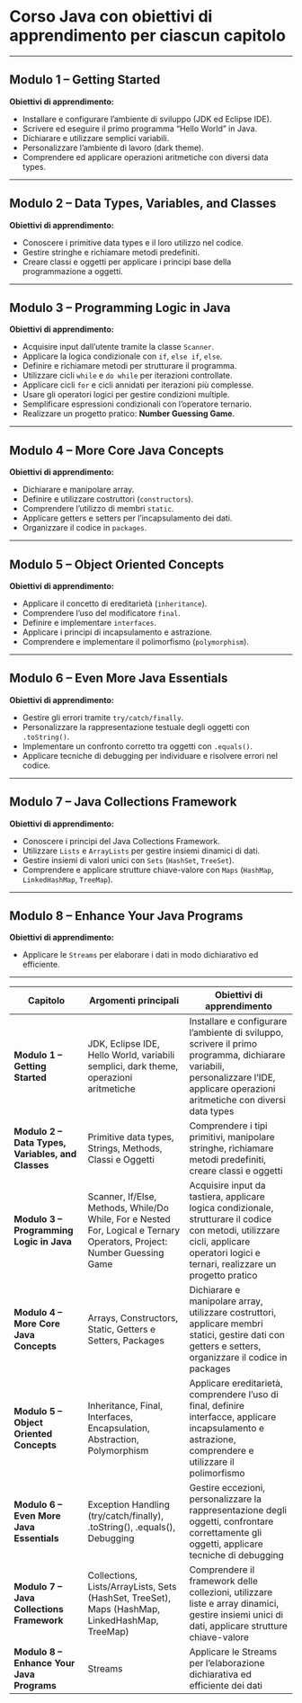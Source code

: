 # Corso Java con **obiettivi di apprendimento** per ciascun capitolo

---

## **Modulo 1 – Getting Started**

**Obiettivi di apprendimento:**

* Installare e configurare l’ambiente di sviluppo (JDK ed Eclipse IDE).
* Scrivere ed eseguire il primo programma “Hello World” in Java.
* Dichiarare e utilizzare semplici variabili.
* Personalizzare l’ambiente di lavoro (dark theme).
* Comprendere ed applicare operazioni aritmetiche con diversi data types.

---

## **Modulo 2 – Data Types, Variables, and Classes**

**Obiettivi di apprendimento:**

* Conoscere i primitive data types e il loro utilizzo nel codice.
* Gestire stringhe e richiamare metodi predefiniti.
* Creare classi e oggetti per applicare i principi base della programmazione a oggetti.

---

## **Modulo 3 – Programming Logic in Java**

**Obiettivi di apprendimento:**

* Acquisire input dall’utente tramite la classe `Scanner`.
* Applicare la logica condizionale con `if`, `else if`, `else`.
* Definire e richiamare metodi per strutturare il programma.
* Utilizzare cicli `while` e `do while` per iterazioni controllate.
* Applicare cicli `for` e cicli annidati per iterazioni più complesse.
* Usare gli operatori logici per gestire condizioni multiple.
* Semplificare espressioni condizionali con l’operatore ternario.
* Realizzare un progetto pratico: **Number Guessing Game**.

---

## **Modulo 4 – More Core Java Concepts**

**Obiettivi di apprendimento:**

* Dichiarare e manipolare array.
* Definire e utilizzare costruttori (`constructors`).
* Comprendere l’utilizzo di membri `static`.
* Applicare getters e setters per l’incapsulamento dei dati.
* Organizzare il codice in `packages`.

---

## **Modulo 5 – Object Oriented Concepts**

**Obiettivi di apprendimento:**

* Applicare il concetto di ereditarietà (`inheritance`).
* Comprendere l’uso del modificatore `final`.
* Definire e implementare `interfaces`.
* Applicare i principi di incapsulamento e astrazione.
* Comprendere e implementare il polimorfismo (`polymorphism`).

---

## **Modulo 6 – Even More Java Essentials**

**Obiettivi di apprendimento:**

* Gestire gli errori tramite `try/catch/finally`.
* Personalizzare la rappresentazione testuale degli oggetti con `.toString()`.
* Implementare un confronto corretto tra oggetti con `.equals()`.
* Applicare tecniche di debugging per individuare e risolvere errori nel codice.

---

## **Modulo 7 – Java Collections Framework**

**Obiettivi di apprendimento:**

* Conoscere i principi del Java Collections Framework.
* Utilizzare `Lists` e `ArrayLists` per gestire insiemi dinamici di dati.
* Gestire insiemi di valori unici con `Sets` (`HashSet`, `TreeSet`).
* Comprendere e applicare strutture chiave-valore con `Maps` (`HashMap`, `LinkedHashMap`, `TreeMap`).

---

## **Modulo 8 – Enhance Your Java Programs**

**Obiettivi di apprendimento:**

* Applicare le `Streams` per elaborare i dati in modo dichiarativo ed efficiente.

---


| **Capitolo**                                      | **Argomenti principali**                                                                                                | **Obiettivi di apprendimento**                                                                                                                                                       |
| ------------------------------------------------- | ----------------------------------------------------------------------------------------------------------------------- | ------------------------------------------------------------------------------------------------------------------------------------------------------------------------------------ |
| **Modulo 1 – Getting Started**                    | JDK, Eclipse IDE, Hello World, variabili semplici, dark theme, operazioni aritmetiche                                   | Installare e configurare l’ambiente di sviluppo, scrivere il primo programma, dichiarare variabili, personalizzare l’IDE, applicare operazioni aritmetiche con diversi data types    |
| **Modulo 2 – Data Types, Variables, and Classes** | Primitive data types, Strings, Methods, Classi e Oggetti                                                                | Comprendere i tipi primitivi, manipolare stringhe, richiamare metodi predefiniti, creare classi e oggetti                                                                            |
| **Modulo 3 – Programming Logic in Java**          | Scanner, If/Else, Methods, While/Do While, For e Nested For, Logical e Ternary Operators, Project: Number Guessing Game | Acquisire input da tastiera, applicare logica condizionale, strutturare il codice con metodi, utilizzare cicli, applicare operatori logici e ternari, realizzare un progetto pratico |
| **Modulo 4 – More Core Java Concepts**            | Arrays, Constructors, Static, Getters e Setters, Packages                                                               | Dichiarare e manipolare array, utilizzare costruttori, applicare membri statici, gestire dati con getters e setters, organizzare il codice in packages                               |
| **Modulo 5 – Object Oriented Concepts**           | Inheritance, Final, Interfaces, Encapsulation, Abstraction, Polymorphism                                                | Applicare ereditarietà, comprendere l’uso di final, definire interfacce, applicare incapsulamento e astrazione, comprendere e utilizzare il polimorfismo                             |
| **Modulo 6 – Even More Java Essentials**          | Exception Handling (try/catch/finally), .toString(), .equals(), Debugging                                               | Gestire eccezioni, personalizzare la rappresentazione degli oggetti, confrontare correttamente gli oggetti, applicare tecniche di debugging                                          |
| **Modulo 7 – Java Collections Framework**         | Collections, Lists/ArrayLists, Sets (HashSet, TreeSet), Maps (HashMap, LinkedHashMap, TreeMap)                          | Comprendere il framework delle collezioni, utilizzare liste e array dinamici, gestire insiemi unici di dati, applicare strutture chiave-valore                                       |
| **Modulo 8 – Enhance Your Java Programs**         | Streams                                                                                                                 | Applicare le Streams per l’elaborazione dichiarativa ed efficiente dei dati                                                                                                          |

